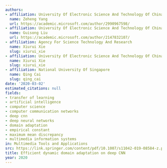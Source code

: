 ```yaml
---
authors:
- affiliation: University Of Electronic Science And Technology Of China
  name: Zeheng Yang
  url: https://academic.microsoft.com/author/2990967598/
- affiliation: University Of Electronic Science And Technology Of China
  name: Guisong Liu
  url: https://academic.microsoft.com/author/2147832107/
- affiliation: Agency For Science Technology And Research
  name: Xiurui Xie
  slug: xiurui_xie
- affiliation: University Of Electronic Science And Technology Of China
  name: Xiurui Xie
  slug: xiurui_xie
- affiliation: National University Of Singapore
  name: Qing Cai
  slug: qing_cai
date: '2020-03-02'
estimated_citations: null
fields:
- transfer of learning
- artificial intelligence
- computer science
- computer communication networks
- deep cnn
- deep neural networks
- domain adaptation
- empirical constant
- maximum mean discrepancy
- multimedia information systems
in: Multimedia Tools and Applications
src: https://link.springer.com/content/pdf/10.1007/s11042-019-08584-z.pdf
title: Efficient dynamic domain adaptation on deep CNN
year: 2020
---
```

